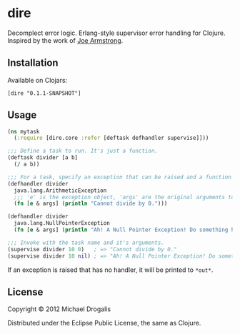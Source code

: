 # dire

Decomplect error logic. Erlang-style supervisor error handling for Clojure. Inspired by the work of [Joe Armstrong](http://www.erlang.org/download/armstrong_thesis_2003.pdf).

## Installation

Available on Clojars:

    [dire "0.1.1-SNAPSHOT"]

## Usage

```clojure
(ns mytask
  (:require [dire.core :refer [deftask defhandler supervise]]))

;;; Define a task to run. It's just a function.
(deftask divider [a b]
  (/ a b))

;;; For a task, specify an exception that can be raised and a function to deal with it.
(defhandler divider
  java.lang.ArithmeticException
  ;;; 'e' is the exception object, 'args' are the original arguments to the task.
  (fn [e & args] (println "Cannot divide by 0.")))

(defhandler divider
  java.lang.NullPointerException
  (fn [e & args] (println "Ah! A Null Pointer Exception! Do something here!")))

;;; Invoke with the task name and it's arguments.
(supervise divider 10 0)   ; => "Cannot divide by 0."
(supervise divider 10 nil) ; => "Ah! A Null Pointer Exception! Do something here!"
```

If an exception is raised that has no handler, it will be printed to `*out*`.

## License

Copyright © 2012 Michael Drogalis

Distributed under the Eclipse Public License, the same as Clojure.

